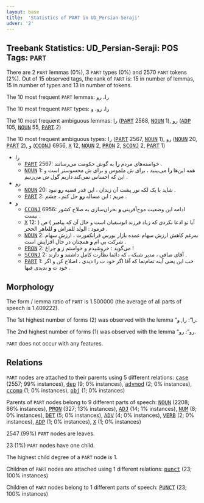 ```yaml
---
layout: base
title:  'Statistics of PART in UD_Persian-Seraji'
udver: '2'
---
```


## Treebank Statistics: UD_Persian-Seraji: POS Tags: `PART`

There are 2 `PART` lemmas (0%), 3 `PART` types (0%) and 2570 `PART` tokens (2%).
Out of 15 observed tags, the rank of `PART` is: 15 in number of lemmas, 15 in number of types and 13 in number of tokens.

The 10 most frequent `PART` lemmas: را، رو

The 10 most frequent `PART` types:  را، رو، و

The 10 most frequent ambiguous lemmas: را (<tt><a href="fa_seraji-pos-PART.html">PART</a></tt> 2568, <tt><a href="fa_seraji-pos-NOUN.html">NOUN</a></tt> 1), رو (<tt><a href="fa_seraji-pos-ADP.html">ADP</a></tt> 105, <tt><a href="fa_seraji-pos-NOUN.html">NOUN</a></tt> 55, <tt><a href="fa_seraji-pos-PART.html">PART</a></tt> 2)

The 10 most frequent ambiguous types:  را (<tt><a href="fa_seraji-pos-PART.html">PART</a></tt> 2567, <tt><a href="fa_seraji-pos-NOUN.html">NOUN</a></tt> 1), رو (<tt><a href="fa_seraji-pos-NOUN.html">NOUN</a></tt> 20, <tt><a href="fa_seraji-pos-PART.html">PART</a></tt> 2), و (<tt><a href="fa_seraji-pos-CCONJ.html">CCONJ</a></tt> 6956, <tt><a href="fa_seraji-pos-X.html">X</a></tt> 12, <tt><a href="fa_seraji-pos-NOUN.html">NOUN</a></tt> 2, <tt><a href="fa_seraji-pos-PRON.html">PRON</a></tt> 2, <tt><a href="fa_seraji-pos-SCONJ.html">SCONJ</a></tt> 2, <tt><a href="fa_seraji-pos-PART.html">PART</a></tt> 1)


* را
  * <tt><a href="fa_seraji-pos-PART.html">PART</a></tt> 2567: خواسته‌های مردم <b>را</b> به گوش حکومت می‌رسانند .
  * <tt><a href="fa_seraji-pos-NOUN.html">NOUN</a></tt> 1: همه این‌ها <b>را</b> می‌بینید ، برای ش ملموس و برای ش محسوستر است و این که احساس نمی‌کند داریم گول ش می‌زنیم .
* رو
  * <tt><a href="fa_seraji-pos-NOUN.html">NOUN</a></tt> 20: شاید با یک لکه نور پشت آن زندان ، این قدر قضیه <b>رو</b> نبود .
  * <tt><a href="fa_seraji-pos-PART.html">PART</a></tt> 2: مریم : این مساله <b>رو</b> حل کنم ، چشم .
* و
  * <tt><a href="fa_seraji-pos-CCONJ.html">CCONJ</a></tt> 6956: ادامه این وضعیت موج‌آفرینی <b>و</b> بحران‌سازی به صلاح کشور نیست .
  * <tt><a href="fa_seraji-pos-X.html">X</a></tt> 12: آیا تو ادعا نکردی که زیاد فرزند ابوسفیان است و حال آن که پیامبر ) ص ( فرمود : الولد للفراش <b>و</b> للعاهر الحجر .
  * <tt><a href="fa_seraji-pos-NOUN.html">NOUN</a></tt> 2: به‌رغم کاهش ارزش سهام عمده بازار بورس فرانکفورت ، ارزش سهام شرکت بی ام <b>و</b> همچنان در حال افزایش است .
  * <tt><a href="fa_seraji-pos-PRON.html">PRON</a></tt> 2: می‌گوید : خروشیدم و خواستم ز <b>و</b> چراغ !
  * <tt><a href="fa_seraji-pos-SCONJ.html">SCONJ</a></tt> 2: آقای صافی ، مدیر شبکه ، که دائما نظارت کامل داشتند <b>و</b> دارند .
  * <tt><a href="fa_seraji-pos-PART.html">PART</a></tt> 1: خب این یعنی آینه تمام‌نما که آقا اگر خود ت را دیدی ، اصلاح کن و اگر خود ت <b>و</b> ندیدی فبها .

## Morphology

The form / lemma ratio of `PART` is 1.500000 (the average of all parts of speech is 1.409222).

The 1st highest number of forms (2) was observed with the lemma “را”: را, و.

The 2nd highest number of forms (1) was observed with the lemma “رو”: رو.

`PART` does not occur with any features.


## Relations

`PART` nodes are attached to their parents using 5 different relations: <tt><a href="fa_seraji-dep-case.html">case</a></tt> (2557; 99% instances), <tt><a href="fa_seraji-dep-dep.html">dep</a></tt> (9; 0% instances), <tt><a href="fa_seraji-dep-advmod.html">advmod</a></tt> (2; 0% instances), <tt><a href="fa_seraji-dep-ccomp.html">ccomp</a></tt> (1; 0% instances), <tt><a href="fa_seraji-dep-obj.html">obj</a></tt> (1; 0% instances)

Parents of `PART` nodes belong to 9 different parts of speech: <tt><a href="fa_seraji-pos-NOUN.html">NOUN</a></tt> (2208; 86% instances), <tt><a href="fa_seraji-pos-PRON.html">PRON</a></tt> (327; 13% instances), <tt><a href="fa_seraji-pos-ADJ.html">ADJ</a></tt> (14; 1% instances), <tt><a href="fa_seraji-pos-NUM.html">NUM</a></tt> (8; 0% instances), <tt><a href="fa_seraji-pos-DET.html">DET</a></tt> (5; 0% instances), <tt><a href="fa_seraji-pos-ADV.html">ADV</a></tt> (4; 0% instances), <tt><a href="fa_seraji-pos-VERB.html">VERB</a></tt> (2; 0% instances), <tt><a href="fa_seraji-pos-ADP.html">ADP</a></tt> (1; 0% instances), <tt><a href="fa_seraji-pos-X.html">X</a></tt> (1; 0% instances)

2547 (99%) `PART` nodes are leaves.

23 (1%) `PART` nodes have one child.

The highest child degree of a `PART` node is 1.

Children of `PART` nodes are attached using 1 different relations: <tt><a href="fa_seraji-dep-punct.html">punct</a></tt> (23; 100% instances)

Children of `PART` nodes belong to 1 different parts of speech: <tt><a href="fa_seraji-pos-PUNCT.html">PUNCT</a></tt> (23; 100% instances)

